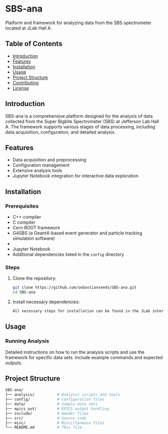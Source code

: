 # SBS-ana

Platform and framework for analyzing data from the SBS spectrometer located at JLab Hall A.

## Table of Contents

- [Introduction](#introduction)
- [Features](#features)
- [Installation](#installation)
- [Usage](#usage)
- [Project Structure](#project-structure)
- [Contributing](#contributing)
- [License](#license)

## Introduction

SBS-ana is a comprehensive platform designed for the analysis of data collected from the Super Bigbite Spectrometer (SBS) at Jefferson Lab Hall A. The framework supports various stages of data processing, including data acquisition, configuration, and detailed analysis.

## Features

- Data acquisition and preprocessing
- Configuration management
- Extensive analysis tools
- Jupyter Notebook integration for interactive data exploration

## Installation

### Prerequisites

- C++ compiler
- C compiler
- Cern ROOT framework
- G4SBS (a Geant4-based event generator and particle tracking simulation software)
- 
- Jupyter Notebook
- Additional dependencies listed in the `config` directory

### Steps

1. Clone the repository:
    ```sh
    git clone https://github.com/sebastianseeds/SBS-ana.git
    cd SBS-ana
    ```

2. Install necessary dependencies:
    ```sh
    All necessary steps for installation can be found in the JLab internal DocDB here https://sbs.jlab.org/cgi-bin/DocDB/private/ShowDocument?docid=423
    ```

## Usage

### Running Analysis

Detailed instructions on how to run the analysis scripts and use the framework for specific data sets. Include example commands and expected outputs.

## Project Structure

```sh
SBS-ana/
├── analysis/          # Analysis scripts and tools
├── config/            # Configuration files
├── data/              # Sample data sets
├── epics_out/         # EPICS output handling
├── include/           # Header files
├── src/               # Source code
├── misc/              # Miscillaneous files
└── README.md          # This file
```

